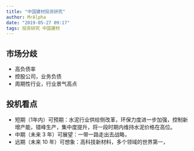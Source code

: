 ```yaml
---
title: "中国建材投资研究"
author: MrAlpha
date: "2019-05-27 09:17"
tags: 投资研究 中国建材
---
```


## 市场分歧

- 高负债率
- 控股公司，业务负债
- 周期性行业，行业景气高点

## 投机看点

- 短期（1年内）可预期：水泥行业供给侧改革，环保力度进一步加强，控制新增产能，错峰生产，集中度提升，将一段时期内维持水泥价格在高位。
- 中期（未来 3 年）可展望：一带一路走出去战略，
- 远期（未来 10 年）可想象：高科技新材料，多个领域的世界第一，
